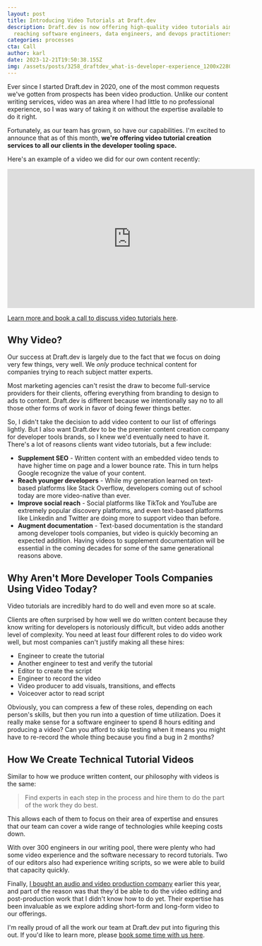 ```yaml
---
layout: post
title: Introducing Video Tutorials at Draft.dev
description: Draft.dev is now offering high-quality video tutorials aimed at
  reaching software engineers, data engineers, and devops practitioners.
categories: processes
cta: Call
author: karl
date: 2023-12-21T19:50:38.155Z
img: /assets/posts/3258_draftdev_what-is-developer-experience_1200x2280_option-2.png
---
```

E﻿ver since I started Draft.dev in 2020, one of the most common requests we've gotten from prospects has been video production. Unlike our content writing services, video was an area where I had little to no professional experience, so I was wary of taking it on without the expertise available to do it right.

F﻿ortunately, as our team has grown, so have our capabilities. I'm excited to announce that as of this month, **we're offering video tutorial creation services to all our clients in the developer tooling space.**

H﻿ere's an example of a video we did for our own content recently:

<iframe width="560" height="315" src="https://www.youtube.com/embed/9v8szoGHfpk?si=VPHjFH55bD_ow-bJ" title="YouTube video player" frameborder="0" allow="accelerometer; autoplay; clipboard-write; encrypted-media; gyroscope; picture-in-picture; web-share" allowfullscreen></iframe>

[L﻿earn more and book a call to discuss video tutorials here](https://draft.dev/video-tutorials).

## W﻿hy Video?

O﻿ur success at Draft.dev is largely due to the fact that we focus on doing very few things, very well. We *only* produce technical content for companies trying to reach subject matter experts.

M﻿ost marketing agencies can't resist the draw to become full-service providers for their clients, offering everything from branding to design to ads to content. Draft.dev is different because we intentionally say no to all those other forms of work in favor of doing fewer things better.

S﻿o, I didn't take the decision to add video content to our list of offerings lightly. B﻿ut I also want Draft.dev to be the premier content creation company for developer tools brands, so I knew we'd eventually need to have it. There's a lot of reasons clients want video tutorials, but a few include:

* **Supplement SEO** - Written content with an embedded video tends to have higher time on page and a lower bounce rate. T﻿his in turn helps Google recognize the value of your content.
* **R﻿each younger developers** - While my generation learned on text-based platforms like Stack Overflow, developers coming out of school today are more video-native than ever.
* **Improve social reach** - Social platforms like TikTok and YouTube are extremely popular discovery platforms, and even text-based platforms like Linkedin and Twitter are doing more to support video than before.
* **A﻿ugment documentation** -  Text-based documentation is the standard among developer tools companies, but video is quickly becoming an expected addition. Having videos to supplement documentation will be essential in the coming decades for some of the same generational reasons above.

## Why Aren't More Developer Tools Companies Using Video Today?

Video tutorials are incredibly hard to do well and even more so at scale.

C﻿lients are often surprised by how well we do written content because they know writing for developers is notoriously difficult, but video adds another level of complexity. You need at least four different roles to do video work well, but most companies can't justify making all these hires:

* E﻿ngineer to create the tutorial
* A﻿nother engineer to test and verify the tutorial
* Editor to create the script
* E﻿ngineer to record the video
* V﻿ideo producer to add visuals, transitions, and effects
* Voiceover actor to read script

O﻿bviously, you can compress a few of these roles, depending on each person's skills, but then you run into a question of time utilization. Does it really make sense for a software engineer to spend 8 hours editing and producing a video? Can you afford to skip testing when it means you might have to re-record the whole thing because you find a bug in 2 months?

## H﻿ow We Create Technical Tutorial Videos

Similar to how we produce written content, our philosophy with videos is the same:

> F﻿ind experts in each step in the process and hire them to do the part of the work they do best.

This allows each of them to focus on their area of expertise and ensures that our team can cover a wide range of technologies while keeping costs down.

W﻿ith over 300 engineers in our writing pool, there were plenty who had some video experience and the software necessary to record tutorials. Two of our editors also had experience writing scripts, so we were able to build that capacity quickly.

F﻿inally, [I bought an audio and video production company](https://www.karllhughes.com/posts/acquiring-tpc) earlier this year, and part of the reason was that they'd be able to do the video editing and post-production work that I didn't know how to do yet. Their expertise has been invaluable as we explore adding short-form and long-form video to our offerings.

I'm really proud of all the work our team at Draft.dev put into figuring this out. If you'd like to learn more, please [book some time with us here](https://draft.dev/call).